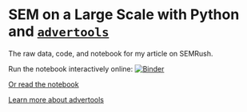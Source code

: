 
# SEM on a Large Scale with Python and [`advertools`](https://github.com/eliasdabbas/advertools)

The raw data, code, and notebook for my article on SEMRush. 

Run the notebook interactively online: 
[![Binder](https://mybinder.org/badge_logo.svg)](https://mybinder.org/v2/gh/eliasdabbas/sem_on_a_large_scale/master?urlpath=lab/tree/sem_on_a_large_scale.ipynb)

[Or read the notebook](https://github.com/eliasdabbas/sem_on_a_large_scale/blob/master/sem_on_a_large_scale.ipynb)


[Learn more about advertools](https://github.com/eliasdabbas/advertools)




